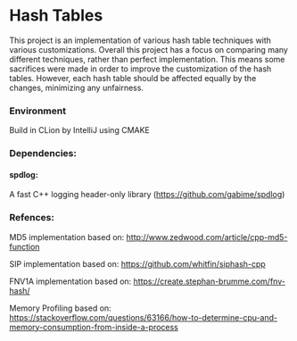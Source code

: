 # Hash Tables
This project is an implementation of various hash table techniques with various customizations. 
Overall this project has a focus on comparing many different techniques, rather than perfect implementation.
This means some sacrifices were made in order to improve the customization of the hash tables. 
However, each hash table should be affected equally by the changes, minimizing any unfairness.

### Environment
Build in CLion by IntelliJ using CMAKE

### Dependencies:
#### spdlog: 
A fast C++ logging header-only library (https://github.com/gabime/spdlog)


### Refences:
MD5 implementation based on: http://www.zedwood.com/article/cpp-md5-function

SIP implementation based on: https://github.com/whitfin/siphash-cpp

FNV1A implementation based on: https://create.stephan-brumme.com/fnv-hash/

Memory Profiling based on: https://stackoverflow.com/questions/63166/how-to-determine-cpu-and-memory-consumption-from-inside-a-process

